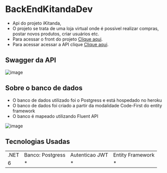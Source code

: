 # BackEndKitandaDev

* Api do projeto iKitanda, 
* O projeto se trata de uma loja virtual onde é possivel realizar compras, 
  postar novos produtos, criar usuários etc.
* Para acessar o front do projeto [Clique aqui](https://github.com/yuri3476/FrontEndKitandaDev).
* Para acessar acessar a API clique [Clique aqui](https://ikitandaapi.azurewebsites.net/swagger/index.html).

## Swagger da API

![image](https://user-images.githubusercontent.com/75454584/204114649-8ede2b26-2636-4ee6-bdd1-8cdc31df9a86.png)


## Sobre o banco de dados

* O banco de dados utilizado foi o Postgress e está hospedado no heroku
* O banco de dados foi criado a partir da modalidade Code-First do entity framework
* O banco é mapeado utilizando Fluent API

![image](https://user-images.githubusercontent.com/75454584/204114653-4db96fc3-a072-40cc-898c-e4bbb566ed0c.png)


## Tecnologias Usadas

<table>
  <tr>
<td> .NET </td>
<td>Banco: Postgress</td>
<td>Autenticao JWT</td>
<td>Entity Framework</td>
   <tr>
      <td> 6 </td>
      <td> * </td>
      <td> * </td>
      <td> * </td>

</table>
